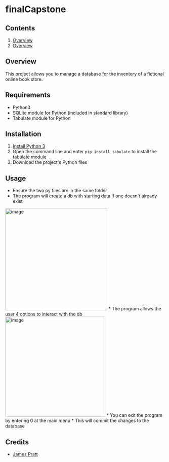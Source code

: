 # finalCapstone

## Contents
1. [Overview](#overview)
2. [Overview](#dogs)



## Overview <a name="overview"></a>
This project allows you to manage a database for the inventory of a fictional online book store.

## Requirements
* Python3
* SQLite module for Python (included in standard library)
* Tabulate module for Python


## Installation 
1. [Install Python 3](https://www.python.org/downloads/)
2. Open the command line and enter `pip install tabulate` to install the tabulate module
3. Download the project's Python files


## Usage
* Ensure the two py files are in the same folder
* The program will create a db with starting data if one doesn't already exist
<img width="322" alt="image" src="https://user-images.githubusercontent.com/103628073/218251151-98bb86c0-e36b-4aba-b393-6f205ade62ed.png">
* The program allows the user 4 options to interact with the db
<img width="316" alt="image" src="https://user-images.githubusercontent.com/103628073/218251197-c91655e9-2197-4e3d-8198-a9765d863993.png">
* You can exit the program by entering 0 at the main menu
* This will commit the changes to the database

## Credits
* [James Pratt](github.com/jeen-yuhs)	
